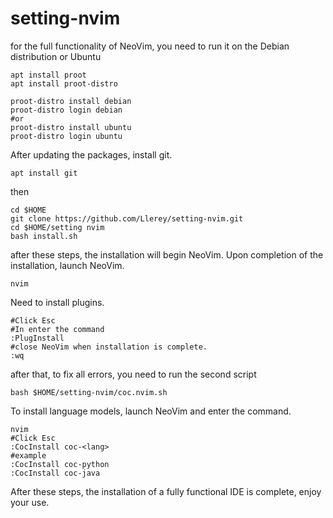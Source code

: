 # setting-nvim
for the full functionality of NeoVim, you need to run it on the Debian distribution or Ubuntu

```
apt install proot
apt install proot-distro
```
```
proot-distro install debian
proot-distro login debian
#or
proot-distro install ubuntu
proot-distro login ubuntu

```
After updating the packages, install git.
```
apt install git
```
then
```
cd $HOME
git clone https://github.com/Llerey/setting-nvim.git
cd $HOME/setting nvim
bash install.sh
```
after these steps, the installation will begin NeoVim.
Upon completion of the installation, launch NeoVim.
```
nvim
```
Need to install plugins.
```
#Click Esc
#In enter the command
:PlugInstall
#close NeoVim when installation is complete.
:wq
```
after that, to fix all errors, you need to run the second script
```
bash $HOME/setting-nvim/coc.nvim.sh
```
To install language models, launch NeoVim and enter the command.
```
nvim
#Click Esc
:CocInstall coc-<lang>
#example
:CocInstall coc-python
:CocInstall coc-java
```

After these steps, the installation of a fully functional IDE is complete, enjoy your use.
